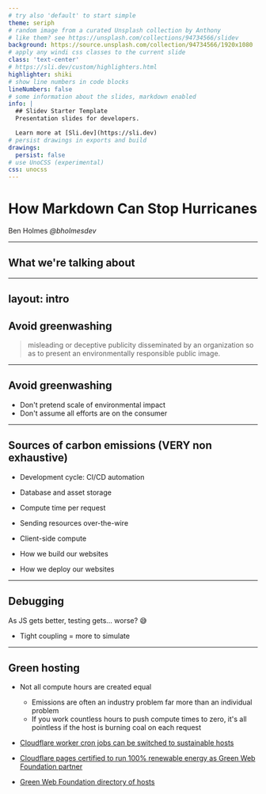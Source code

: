 ```yaml
---
# try also 'default' to start simple
theme: seriph
# random image from a curated Unsplash collection by Anthony
# like them? see https://unsplash.com/collections/94734566/slidev
background: https://source.unsplash.com/collection/94734566/1920x1080
# apply any windi css classes to the current slide
class: 'text-center'
# https://sli.dev/custom/highlighters.html
highlighter: shiki
# show line numbers in code blocks
lineNumbers: false
# some information about the slides, markdown enabled
info: |
  ## Slidev Starter Template
  Presentation slides for developers.

  Learn more at [Sli.dev](https://sli.dev)
# persist drawings in exports and build
drawings:
  persist: false
# use UnoCSS (experimental)
css: unocss
---
```


# How Markdown Can Stop Hurricanes

Ben Holmes _@bholmesdev_

---

## What we're talking about

<TOC />

---
layout: intro
---

## Avoid greenwashing

> misleading or deceptive publicity disseminated by an organization so as to present an environmentally responsible public image.

---

## Avoid greenwashing

- Don't pretend scale of environmental impact
- Don't assume all efforts are on the consumer

---

## Sources of carbon emissions (VERY non exhaustive)

- Development cycle: CI/CD automation
- Database and asset storage
- Compute time per request
- Sending resources over-the-wire
- Client-side compute


- How we build our websites
- How we deploy our websites


---

## Debugging

As JS gets better, testing gets... <v-click class=""> worse? 😅 </v-click>

- Tight coupling = more to simulate

---

## Green hosting

- Not all compute hours are created equal
  - Emissions are often an industry problem far more than an individual problem
  - If you work countless hours to push compute times to zero, it's all pointless if the host is burning coal on each request

- [Cloudflare worker cron jobs can be switched to sustainable hosts](https://blog.cloudflare.com/announcing-green-compute/)
- [Cloudflare pages certified to run 100% renewable energy as Green Web Foundation partner](https://blog.cloudflare.com/green-hosting-with-cloudflare-pages/)
- [Green Web Foundation directory of hosts](https://www.thegreenwebfoundation.org/tools/directory/)